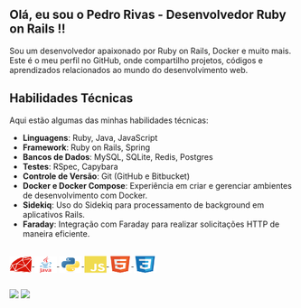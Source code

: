 
## Olá, eu sou o Pedro Rivas - Desenvolvedor Ruby on Rails !!

Sou um desenvolvedor apaixonado por Ruby on Rails, Docker e muito mais. Este é o meu perfil no GitHub, onde compartilho projetos, códigos e aprendizados relacionados ao mundo do desenvolvimento web.

## Habilidades Técnicas

Aqui estão algumas das minhas habilidades técnicas:

- **Linguagens**: Ruby, Java, JavaScript
- **Framework**: Ruby on Rails, Spring
- **Bancos de Dados**: MySQL, SQLite, Redis, Postgres
- **Testes**: RSpec, Capybara
- **Controle de Versão**: Git (GitHub e Bitbucket)
- **Docker e Docker Compose**: Experiência em criar e gerenciar ambientes de desenvolvimento com Docker.
- **Sidekiq**: Uso do Sidekiq para processamento de background em aplicativos Rails.
- **Faraday**: Integração com Faraday para realizar solicitações HTTP de maneira eficiente.


<div align="center">
  <a href="https://github.com/pedrorivaspaz">
</div>

<div style="display: inline_block"><br>
  <img align="center" alt="Pedro-Ruby" height="30" width="40" src="https://raw.githubusercontent.com/devicons/devicon/master/icons/ruby/ruby-plain.svg">
  <img align="center" alt="Pedro-Java" height="30" width="40" src="https://raw.githubusercontent.com/devicons/devicon/master/icons/java/java-original-wordmark.svg">
  <img align="center" alt="Pedro-Python" height="30" width="40" src="https://raw.githubusercontent.com/devicons/devicon/master/icons/python/python-original.svg">
  <img align="center" alt="Pedro-Js" height="30" width="40" src="https://raw.githubusercontent.com/devicons/devicon/master/icons/javascript/javascript-plain.svg">
  <img align="center" alt="Pedro-HTML" height="30" width="40" src="https://raw.githubusercontent.com/devicons/devicon/master/icons/html5/html5-original.svg">
  <img align="center" alt="Pedro-CSS" height="30" width="40" src="https://raw.githubusercontent.com/devicons/devicon/master/icons/css3/css3-original.svg">
</div>
  
  ##
  
<div> 
  <a href="https://www.linkedin.com/in/pedro-rivas-3336021ba/" target="_blank"><img src="https://img.shields.io/badge/-LinkedIn-%230077B5?style=for-the-badge&logo=linkedin&logoColor=white" target="_blank"></a> 
  <a href = "mailto:pedro-rivas2003@hotmail.com"><img src="https://img.shields.io/badge/-Hotmail-%23333?style=for-the-badge&logo=gmail&logoColor=white" target="_blank"></a>
<div>
